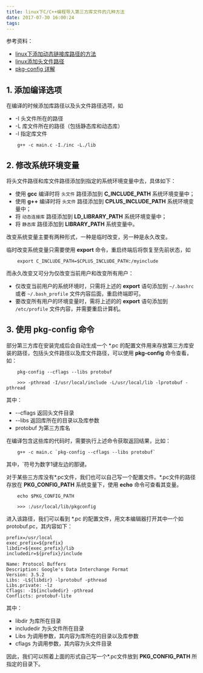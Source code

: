 ```yaml
---
title: linux下C/C++编程导入第三方库文件的几种方法
date: 2017-07-30 16:00:24
tags:
---
```


参考资料：

* [linux下添加动态链接库路径的方法](https://blog.csdn.net/zxh2075/article/details/54629318 'linux下添加动态链接库路径的方法')
* [linux添加头文件路径](https://blog.csdn.net/yanshaodan/article/details/71576853 'linux添加头文件路径')
* [pkg-config 详解](https://blog.csdn.net/newchenxf/article/details/51750239 'pkg-config 详解')

## 1. 添加编译选项

在编译的时候添加库路径以及头文件路径选项，如

* -I 头文件所在的路径
* -L 库文件所在的路径（包括静态库和动态库）
* -l 指定库文件

```shell
    g++ -c main.c -I./inc -L./lib
```

## 2. 修改系统环境变量

将头文件路径和库文件路径添加到指定的系统环境变量中去，具体如下：

* 使用 **gcc** 编译时将 `头文件` 路径添加到 **C_INCLUDE_PATH** 系统环境变量中；  
* 使用 **g++** 编译时将 `头文件` 路径添加到 **CPLUS_INCLUDE_PATH** 系统环境变量中；  
* 将 `动态连接库` 路径添加到 **LD_LIBRARY_PATH** 系统环境变量中；
* 将 `静态库` 路径添加到 **LIBRARY_PATH** 系统变量中。

改变系统变量主要有两种形式，一种是临时改变，另一种是永久改变。

临时改变系统变量只需要使用 **export** 命令，重启终端后将恢复至先前状态，如

```shell
    export C_INCLUDE_PATH=$CPLUS_INCLUDE_PATH:/myinclude
```

而永久改变又可分为仅改变当前用户和改变所有用户：

* 仅改变当前用户的系统环境时，只需将上述的 **export** 语句添加到 `~/.bashrc` 或者 `~/.bash_profile` 文件内容后面，重启终端即可。
* 要改变所有用户的环境变量时，需将上述的的 **export** 语句添加到 `/etc/profile` 文件内容，并需要重启计算机。

## 3. 使用 pkg-config 命令

部分第三方库在安装完成后会自动生成一个 \*.pc 的配置文件用来存放第三方库安装的路径，包括头文件路径以及库文件路径，可以使用 **pkg-config** 命令查看，如：

```shell
    pkg-config --cflags --libs protobuf

    >>> -pthread -I/usr/local/include -L/usr/local/lib -lprotobuf -pthread
```

其中：

* --cflags 返回头文件目录
* --libs 返回库所在的目录以及库参数
* protobuf 为第三方库名

在编译包含这些库的代码时，需要执行上述命令获取返回结果，比如：

```shell
    g++ -c main.c `pkg-config --cflags --libs protobuf`
```

其中，`符号为数字1键左边的那键。

对于某些三方库没有*.pc文件，我们也可以自己写一个配置文件。\*.pc文件的路径存放在 **PKG_CONFIG_PATH** 系统变量下，使用 **echo** 命令可查看其变量。

```shell
    echo $PKG_CONFIG_PATH

    >>> :/usr/local/lib/pkgconfig
```

进入该路径，我们可以看到 \*.pc 的配置文件，用文本编辑器打开其中一个如protobuf.pc，其内容如下：

```shell
prefix=/usr/local
exec_prefix=${prefix}
libdir=${exec_prefix}/lib
includedir=${prefix}/include

Name: Protocol Buffers
Description: Google's Data Interchange Format
Version: 3.5.2
Libs: -L${libdir} -lprotobuf -pthread
Libs.private: -lz
Cflags: -I${includedir} -pthread
Conflicts: protobuf-lite
```

其中：

* libdir 为库所在目录
* includedir 为头文件所在目录
* Libs 为调用参数，其内容为库所在的目录以及库参数
* cflags 为调用参数，其内容为头文件目录

因此，我们可以照着上面的形式自己写一个\*.pc文件放到 **PKG_CONFIG_PATH** 所指定的目录下。
